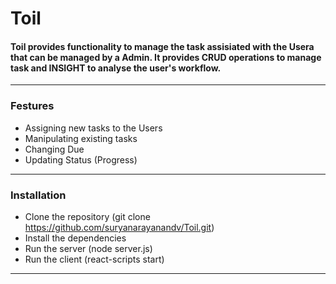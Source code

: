 # Toil

#### Toil provides functionality to manage the task assisiated with the Usera that can be managed by a Admin. It provides CRUD operations to manage task and INSIGHT to analyse the user's workflow.

---
### Festures
- Assigning new tasks to the Users
- Manipulating existing tasks
- Changing Due
- Updating Status (Progress)
---

### Installation
- Clone the repository (git clone https://github.com/suryanarayanandv/Toil.git)
- Install the dependencies
- Run the server (node server.js)
- Run the client (react-scripts start)
---